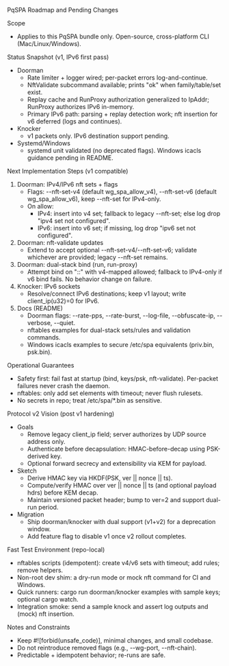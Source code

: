 PqSPA Roadmap and Pending Changes

Scope
- Applies to this PqSPA bundle only. Open-source, cross-platform CLI (Mac/Linux/Windows).

Status Snapshot (v1, IPv6 first pass)
- Doorman
  - Rate limiter + logger wired; per-packet errors log-and-continue.
  - NftValidate subcommand available; prints "ok" when family/table/set exist.
  - Replay cache and RunProxy authorization generalized to IpAddr; RunProxy authorizes IPv6 in-memory.
  - Primary IPv6 path: parsing + replay detection work; nft insertion for v6 deferred (logs and continues).
- Knocker
  - v1 packets only. IPv6 destination support pending.
- Systemd/Windows
  - systemd unit validated (no deprecated flags). Windows icacls guidance pending in README.

Next Implementation Steps (v1 compatible)
1) Doorman: IPv4/IPv6 nft sets + flags
   - Flags: --nft-set-v4 (default wg_spa_allow_v4), --nft-set-v6 (default wg_spa_allow_v6), keep --nft-set for IPv4-only.
   - On allow:
     - IPv4: insert into v4 set; fallback to legacy --nft-set; else log drop "ipv4 set not configured".
     - IPv6: insert into v6 set; if missing, log drop "ipv6 set not configured".
2) Doorman: nft-validate updates
   - Extend to accept optional --nft-set-v4/--nft-set-v6; validate whichever are provided; legacy --nft-set remains.
3) Doorman: dual-stack bind (run, run-proxy)
   - Attempt bind on "::" with v4-mapped allowed; fallback to IPv4-only if v6 bind fails. No behavior change on failure.
4) Knocker: IPv6 sockets
   - Resolve/connect IPv6 destinations; keep v1 layout; write client_ip(u32)=0 for IPv6.
5) Docs (README)
   - Doorman flags: --rate-pps, --rate-burst, --log-file, --obfuscate-ip, --verbose, --quiet.
   - nftables examples for dual-stack sets/rules and validation commands.
   - Windows icacls examples to secure /etc/spa equivalents (priv.bin, psk.bin).

Operational Guarantees
- Safety first: fail fast at startup (bind, keys/psk, nft-validate). Per-packet failures never crash the daemon.
- nftables: only add set elements with timeout; never flush rulesets.
- No secrets in repo; treat /etc/spa/*.bin as sensitive.

Protocol v2 Vision (post v1 hardening)
- Goals
  - Remove legacy client_ip field; server authorizes by UDP source address only.
  - Authenticate before decapsulation: HMAC-before-decap using PSK-derived key.
  - Optional forward secrecy and extensibility via KEM for payload.
- Sketch
  - Derive HMAC key via HKDF(PSK, ver || nonce || ts).
  - Compute/verify HMAC over ver || nonce || ts (and optional payload hdrs) before KEM decap.
  - Maintain versioned packet header; bump to ver=2 and support dual-run period.
- Migration
  - Ship doorman/knocker with dual support (v1+v2) for a deprecation window.
  - Add feature flag to disable v1 once v2 rollout completes.

Fast Test Environment (repo-local)
- nftables scripts (idempotent): create v4/v6 sets with timeout; add rules; remove helpers.
- Non-root dev shim: a dry-run mode or mock nft command for CI and Windows.
- Quick runners: cargo run doorman/knocker examples with sample keys; optional cargo watch.
- Integration smoke: send a sample knock and assert log outputs and (mock) nft insertion.

Notes and Constraints
- Keep #![forbid(unsafe_code)], minimal changes, and small codebase.
- Do not reintroduce removed flags (e.g., --wg-port, --nft-chain).
- Predictable + idempotent behavior; re-runs are safe.

